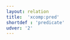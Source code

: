 ```yaml
---
layout: relation
title:  'xcomp:pred'
shortdef : 'predicate'
udver: '2'
---
```

<!-- Interlanguage links updated Út zář 29 18:41:38 CEST 2020 -->
